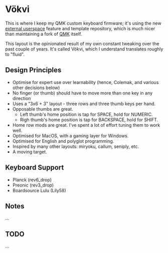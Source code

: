 # Vökvi

This is where I keep my QMK custom keyboard firmware; it's using the new [external userspace](https://docs.qmk.fm/#/newbs_external_userspace) feature and template repository, which is much nicer than maintaining a fork of [QMK](http://github.com/qmk/qmk_firmware/) itself.

This layout is the opinionated result of my own constant tweaking over the past couple of years. It's called Vökvi, which I understand translates roughly to "fluid".

## Design Principles

 - Optimise for expert use over learnability (hence, Colemak, and various other decisions below)
 - No finger (or thumb) should have to move more than one key in any direction
 - Uses a "3x6 + 3" layout - three rows and three thumb keys per hand.
 - Opposable thumbs are great. 
   - Left thumb's home position is tap for SPACE, hold for NUMERIC. 
   - Righ thumb's home position is tap for BACKSPACE, hold for SHIFT.
 - Home row mods are great. I've spent a lot of effort tuning them to work well.
 - Optimised for MacOS, with a gaming layer for Windows.
 - Optimised for English and polyglot programming.
 - Inspired by many other layouts: miryoku, callum, seniply, etc.
 - A moving target.

## Keyboard Support

 - Planck (rev6_drop)
 - Preonic (rev3_drop)
 - Boardsource Lulu (Lily58)

## Notes

...

## TODO

...

